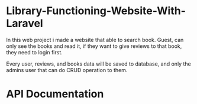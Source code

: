 # Library-Functioning-Website-With-Laravel

In this web project i made a website that able to search book.
Guest, can only see the books and read it, if they want to give reviews to that book, they need to login first.

Every user, reviews, and books data will be saved to database, and only the admins user that can do CRUD operation to them.
# API Documentation
